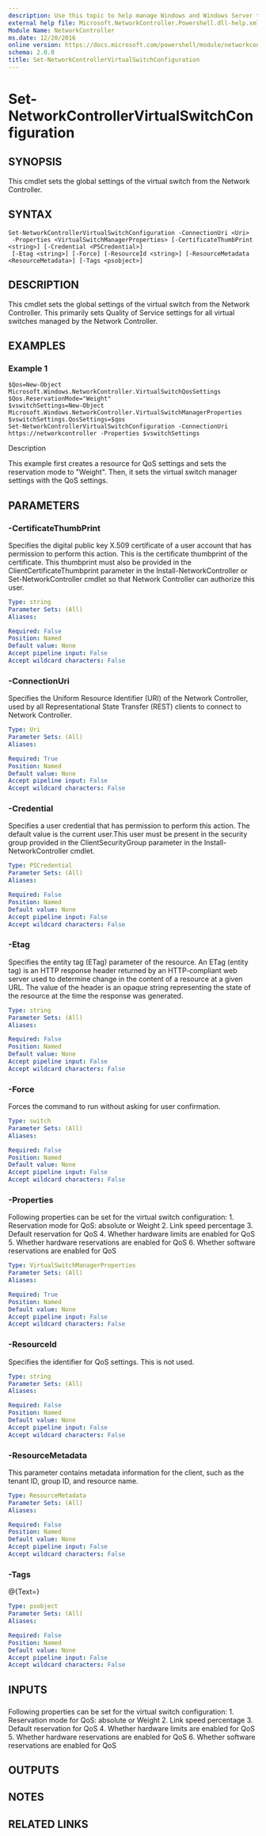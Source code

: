 ```yaml
---
description: Use this topic to help manage Windows and Windows Server technologies with Windows PowerShell.
external help file: Microsoft.NetworkController.Powershell.dll-help.xml
Module Name: NetworkController
ms.date: 12/20/2016
online version: https://docs.microsoft.com/powershell/module/networkcontroller/set-networkcontrollervirtualswitchconfiguration?view=windowsserver2016-ps&wt.mc_id=ps-gethelp
schema: 2.0.0
title: Set-NetworkControllerVirtualSwitchConfiguration
---
```


# Set-NetworkControllerVirtualSwitchConfiguration

## SYNOPSIS

This cmdlet sets the global settings of the virtual switch from the Network Controller.

## SYNTAX

```
Set-NetworkControllerVirtualSwitchConfiguration -ConnectionUri <Uri>
 -Properties <VirtualSwitchManagerProperties> [-CertificateThumbPrint <string>] [-Credential <PSCredential>]
 [-Etag <string>] [-Force] [-ResourceId <string>] [-ResourceMetadata <ResourceMetadata>] [-Tags <psobject>]
```

## DESCRIPTION
This cmdlet sets the global settings of the virtual switch from the Network Controller.
This primarily sets Quality of Service settings for all virtual switches managed by the Network Controller.

## EXAMPLES

### Example 1
```
$Qos=New-Object Microsoft.Windows.NetworkController.VirtualSwitchQosSettings
$Qos.ReservationMode="Weight"
$vswitchSettings=New-Object Microsoft.Windows.NetworkController.VirtualSwitchManagerProperties
$vswitchSettings.QosSettings=$qos
Set-NetworkControllerVirtualSwitchConfiguration -ConnectionUri https://networkcontroller -Properties $vswitchSettings
```

Description



This example first creates a resource for QoS settings and sets the reservation mode to "Weight".
Then, it sets the virtual switch manager settings with the QoS settings.

## PARAMETERS

### -CertificateThumbPrint
Specifies the digital public key X.509 certificate of a user account that has permission to perform this action.
This is the certificate thumbprint of the certificate.
This thumbprint must also be provided in the ClientCertificateThumbprint parameter in the Install-NetworkController or Set-NetworkController cmdlet so that Network Controller can authorize this user.

```yaml
Type: string
Parameter Sets: (All)
Aliases: 

Required: False
Position: Named
Default value: None
Accept pipeline input: False
Accept wildcard characters: False
```

### -ConnectionUri
Specifies the Uniform Resource Identifier (URI) of the Network Controller, used by all Representational State Transfer (REST) clients to connect to Network Controller.

```yaml
Type: Uri
Parameter Sets: (All)
Aliases: 

Required: True
Position: Named
Default value: None
Accept pipeline input: False
Accept wildcard characters: False
```

### -Credential
Specifies a user credential that has permission to perform this action.
The default value is the current user.This user must be present in the security group provided in the ClientSecurityGroup parameter in the Install-NetworkController cmdlet.

```yaml
Type: PSCredential
Parameter Sets: (All)
Aliases: 

Required: False
Position: Named
Default value: None
Accept pipeline input: False
Accept wildcard characters: False
```

### -Etag
Specifies the entity tag (ETag) parameter of the resource.
An ETag (entity tag) is an HTTP response header returned by an HTTP-compliant web server used to determine change in the content of a resource at a given URL.
The value of the header is an opaque string representing the state of the resource at the time the response was generated.

```yaml
Type: string
Parameter Sets: (All)
Aliases: 

Required: False
Position: Named
Default value: None
Accept pipeline input: False
Accept wildcard characters: False
```

### -Force
Forces the command to run without asking for user confirmation.

```yaml
Type: switch
Parameter Sets: (All)
Aliases: 

Required: False
Position: Named
Default value: None
Accept pipeline input: False
Accept wildcard characters: False
```

### -Properties
Following properties can be set for the virtual switch configuration:
1.
Reservation mode for QoS: absolute or Weight
2.
Link speed percentage
3.
Default reservation for QoS
4.
Whether hardware limits are enabled for QoS
5.
Whether hardware reservations are enabled for QoS
6.
Whether software reservations are enabled for QoS

```yaml
Type: VirtualSwitchManagerProperties
Parameter Sets: (All)
Aliases: 

Required: True
Position: Named
Default value: None
Accept pipeline input: False
Accept wildcard characters: False
```

### -ResourceId
Specifies the identifier for QoS settings.
This is not used.

```yaml
Type: string
Parameter Sets: (All)
Aliases: 

Required: False
Position: Named
Default value: None
Accept pipeline input: False
Accept wildcard characters: False
```

### -ResourceMetadata
This parameter contains metadata information for the client, such as the tenant ID, group ID, and resource name.

```yaml
Type: ResourceMetadata
Parameter Sets: (All)
Aliases: 

Required: False
Position: Named
Default value: None
Accept pipeline input: False
Accept wildcard characters: False
```

### -Tags
@{Text=}

```yaml
Type: psobject
Parameter Sets: (All)
Aliases: 

Required: False
Position: Named
Default value: None
Accept pipeline input: False
Accept wildcard characters: False
```

## INPUTS

### 
Following properties can be set for the virtual switch configuration:
1.
Reservation mode for QoS: absolute or Weight
2.
Link speed percentage
3.
Default reservation for QoS
4.
Whether hardware limits are enabled for QoS
5.
Whether hardware reservations are enabled for QoS
6.
Whether software reservations are enabled for QoS

## OUTPUTS

## NOTES
## RELATED LINKS

